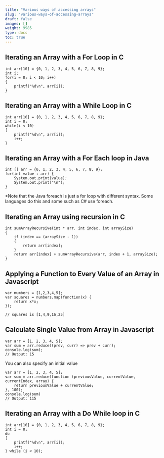 ```yaml
---
title: "Various ways of accessing arrays"
slug: "various-ways-of-accessing-arrays"
draft: false
images: []
weight: 9985
type: docs
toc: true
---
```


## Iterating an Array with a For Loop in C
    int arr[10] = {0, 1, 2, 3, 4, 5, 6, 7, 8, 9};
    int i;
    for(i = 0; i < 10; i++)
    {
        printf("%d\n", arr[i]);
    }

## Iterating an Array with a While Loop in C
    int arr[10] = {0, 1, 2, 3, 4, 5, 6, 7, 8, 9};
    int i = 0;
    while(i < 10)
    {
        printf("%d\n", arr[i]);
        i++;
    }

## Iterating an Array with a For Each loop in Java
    int [] arr = {0, 1, 2, 3, 4, 5, 6, 7, 8, 9};
    for(int value : arr) {
        System.out.print(value);
        System.out.print("\n");
    }
*Note that the Java foreach is just a for loop with different syntax. Some languages do this and some such as C# use foreach.

## Iterating an Array using recursion in C
    int sumArrayRecursive(int * arr, int index, int arraySize)
    {
        if (index == (arraySize - 1))
        {
            return arr[index];
        }
        return arr[index] + sumArrayRecursive(arr, index + 1, arraySize);
    }

## Applying a Function to Every Value of an Array in Javascript
    var numbers = [1,2,3,4,5];
    var squares = numbers.map(function(x) {
        return x*x;
    });

    // squares is [1,4,9,16,25]

## Calculate Single Value from Array in Javascript
    var arr = [1, 2, 3, 4, 5];
    var sum = arr.reduce((prev, curr) => prev + curr);
    console.log(sum);
    // Output: 15

You can also specify an initial value

    var arr = [1, 2, 3, 4, 5];
    var sum = arr.reduce(function (previousValue, currentValue, currentIndex, array) {
        return previousValue + currentValue;
    }, 100);
    console.log(sum)
    // Output: 115

## Iterating an Array with a Do While loop in C
    int arr[10] = {0, 1, 2, 3, 4, 5, 6, 7, 8, 9};
    int i = 0;
    do
    {
        printf("%d\n", arr[i]);
        i++;
    } while (i < 10);


